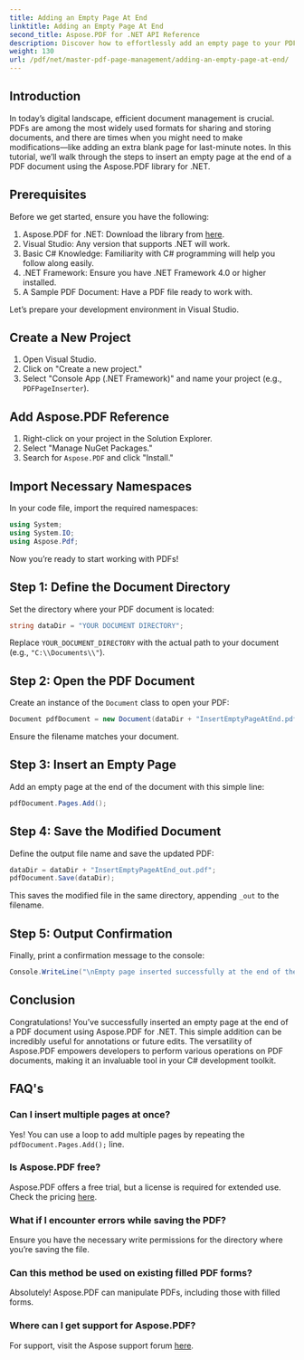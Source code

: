 ```yaml
---
title: Adding an Empty Page At End
linktitle: Adding an Empty Page At End
second_title: Aspose.PDF for .NET API Reference
description: Discover how to effortlessly add an empty page to your PDF documents using the Aspose.PDF library for .NET. This step-by-step tutorial walks you through the process, from setting up your development environment to making the necessary code adjustments.
weight: 130
url: /pdf/net/master-pdf-page-management/adding-an-empty-page-at-end/
---
```

## Introduction

In today’s digital landscape, efficient document management is crucial. PDFs are among the most widely used formats for sharing and storing documents, and there are times when you might need to make modifications—like adding an extra blank page for last-minute notes. In this tutorial, we’ll walk through the steps to insert an empty page at the end of a PDF document using the Aspose.PDF library for .NET.

## Prerequisites

Before we get started, ensure you have the following:

1. Aspose.PDF for .NET: Download the library from [here](https://releases.aspose.com/pdf/net/).
2. Visual Studio: Any version that supports .NET will work.
3. Basic C# Knowledge: Familiarity with C# programming will help you follow along easily.
4. .NET Framework: Ensure you have .NET Framework 4.0 or higher installed.
5. A Sample PDF Document: Have a PDF file ready to work with.

Let’s prepare your development environment in Visual Studio.

## Create a New Project

1. Open Visual Studio.
2. Click on "Create a new project."
3. Select "Console App (.NET Framework)" and name your project (e.g., `PDFPageInserter`).

## Add Aspose.PDF Reference

1. Right-click on your project in the Solution Explorer.
2. Select "Manage NuGet Packages."
3. Search for `Aspose.PDF` and click "Install."

## Import Necessary Namespaces

In your code file, import the required namespaces:

```csharp
using System;
using System.IO;
using Aspose.Pdf;
```

Now you’re ready to start working with PDFs!

## Step 1: Define the Document Directory

Set the directory where your PDF document is located:

```csharp
string dataDir = "YOUR DOCUMENT DIRECTORY";
```

Replace `YOUR_DOCUMENT_DIRECTORY` with the actual path to your document (e.g., `"C:\\Documents\\"`).

## Step 2: Open the PDF Document

Create an instance of the `Document` class to open your PDF:

```csharp
Document pdfDocument = new Document(dataDir + "InsertEmptyPageAtEnd.pdf");
```

Ensure the filename matches your document.

## Step 3: Insert an Empty Page

Add an empty page at the end of the document with this simple line:

```csharp
pdfDocument.Pages.Add();
```

## Step 4: Save the Modified Document

Define the output file name and save the updated PDF:

```csharp
dataDir = dataDir + "InsertEmptyPageAtEnd_out.pdf";
pdfDocument.Save(dataDir);
```

This saves the modified file in the same directory, appending `_out` to the filename.

## Step 5: Output Confirmation

Finally, print a confirmation message to the console:

```csharp
Console.WriteLine("\nEmpty page inserted successfully at the end of the document.\nFile saved at " + dataDir);
```

## Conclusion

Congratulations! You’ve successfully inserted an empty page at the end of a PDF document using Aspose.PDF for .NET. This simple addition can be incredibly useful for annotations or future edits. The versatility of Aspose.PDF empowers developers to perform various operations on PDF documents, making it an invaluable tool in your C# development toolkit.

## FAQ's

### Can I insert multiple pages at once?
Yes! You can use a loop to add multiple pages by repeating the `pdfDocument.Pages.Add();` line.

### Is Aspose.PDF free?
Aspose.PDF offers a free trial, but a license is required for extended use. Check the pricing [here](https://purchase.aspose.com/buy).

### What if I encounter errors while saving the PDF?
Ensure you have the necessary write permissions for the directory where you’re saving the file.

### Can this method be used on existing filled PDF forms?
Absolutely! Aspose.PDF can manipulate PDFs, including those with filled forms.

### Where can I get support for Aspose.PDF?
For support, visit the Aspose support forum [here](https://forum.aspose.com/c/pdf/10).
